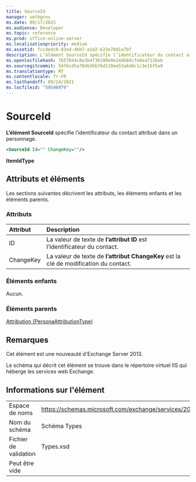```yaml
---
title: SourceId
manager: sethgros
ms.date: 09/17/2015
ms.audience: Developer
ms.topic: reference
ms.prod: office-online-server
ms.localizationpriority: medium
ms.assetid: fccdedc0-83ed-4bb7-a1d2-623e70d1a7bf
description: L’élément SourceId spécifie l’identificateur du contact attribué dans un personnage.
ms.openlocfilehash: 7b57044c0a3b4f36199e9e14db8dcfe8ea7126eb
ms.sourcegitcommit: 54f6cd5a704b36b76d110ee53a6d6c1c3e15f5a9
ms.translationtype: MT
ms.contentlocale: fr-FR
ms.lasthandoff: 09/24/2021
ms.locfileid: "59546979"
---
```

# <a name="sourceid"></a>SourceId

**L’élément SourceId** spécifie l’identificateur du contact attribué dans un personnage. 
  
```XML
<SourceId Id="" ChangeKey=""/>
```

 **ItemIdType**
## <a name="attributes-and-elements"></a>Attributs et éléments

Les sections suivantes décrivent les attributs, les éléments enfants et les éléments parents.
  
### <a name="attributes"></a>Attributs

|**Attribut**|**Description**|
|:-----|:-----|
|ID  <br/> |La valeur de texte de **l’attribut ID** est l’identificateur du contact.  <br/> |
|ChangeKey  <br/> |La valeur de texte de **l’attribut ChangeKey** est la clé de modification du contact.  <br/> |
   
### <a name="child-elements"></a>Éléments enfants

Aucun.
  
### <a name="parent-elements"></a>Éléments parents

[Attribution (PersonaAttributionType)](attribution-personaattributiontype.md)
  
## <a name="remarks"></a>Remarques

Cet élément est une nouveauté d'Exchange Server 2013.
  
Le schéma qui décrit cet élément se trouve dans le répertoire virtuel IIS qui héberge les services web Exchange.
  
## <a name="element-information"></a>Informations sur l'élément

|||
|:-----|:-----|
|Espace de noms  <br/> |https://schemas.microsoft.com/exchange/services/2006/types  <br/> |
|Nom du schéma  <br/> |Schéma Types  <br/> |
|Fichier de validation  <br/> |Types.xsd  <br/> |
|Peut être vide  <br/> ||
   

